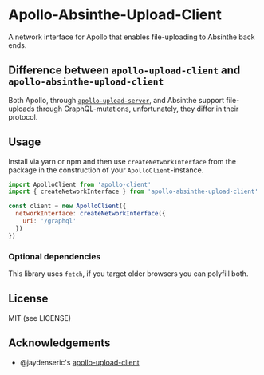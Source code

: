 # Apollo-Absinthe-Upload-Client

A network interface for Apollo that enables file-uploading to Absinthe back
ends.

## Difference between `apollo-upload-client` and `apollo-absinthe-upload-client`

Both Apollo, through
[`apollo-upload-server`](https://github.com/jaydenseric/apollo-upload-server),
and Absinthe support file-uploads through GraphQL-mutations, unfortunately, they
differ in their protocol.

## Usage

Install via yarn or npm and then use `createNetworkInterface` from the package
in the construction of your `ApolloClient`-instance.

```js
import ApolloClient from 'apollo-client'
import { createNetworkInterface } from 'apollo-absinthe-upload-client'

const client = new ApolloClient({
  networkInterface: createNetworkInterface({
    uri: '/graphql'
  })
})
```

### Optional dependencies

This library uses `fetch`, if you target older browsers you can polyfill both.

## License

MIT (see LICENSE)

## Acknowledgements

* @jaydenseric's
  [apollo-upload-client](https://github.com/jaydenseric/apollo-upload-client)
